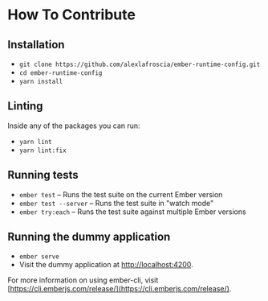 # How To Contribute

## Installation

* `git clone https://github.com/alexlafroscia/ember-runtime-config.git`
* `cd ember-runtime-config`
* `yarn install`

## Linting

Inside any of the packages you can run:

* `yarn lint`
* `yarn lint:fix`

## Running tests

* `ember test` – Runs the test suite on the current Ember version
* `ember test --server` – Runs the test suite in "watch mode"
* `ember try:each` – Runs the test suite against multiple Ember versions

## Running the dummy application

* `ember serve`
* Visit the dummy application at [http://localhost:4200](http://localhost:4200).

For more information on using ember-cli, visit [https://cli.emberjs.com/release/](https://cli.emberjs.com/release/).
